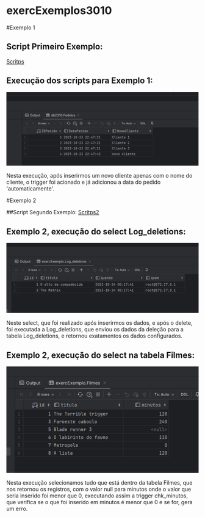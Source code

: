 # exercExemplos3010

#Exemplo 1

## Script Primeiro Exemplo:
[Scritps](scriptExemplo1.sql)

## Execução dos scripts para Exemplo 1:
![PrintExemplo1](printPrimeiroTrigger.png)

Nesta execução, após inserirmos um novo cliente apenas com o nome do cliente, o trigger foi acionado e já adicionou a data do pedido 'automaticamente'.

#Exemplo 2

##Script Segundo Exemplo:
[Scritps2](scriptExemplo2.sql)

## Exemplo 2, execução do select Log_deletions:
![SegundoExemplo1](selectLogDeletions.png)

Neste select, que foi realizado após inserirmos os dados, e após o delete, foi executada a Log_deletions, que enviou os dados da deleção para a tabela Log_deletions, e retornou exatamentos os dados configurados.

## Exemplo 2, execução do select na tabela Filmes:
![SegundoExemplo2](selectAllFilmes.png)

Nesta execução selecionamos tudo que está dentro da tabela Filmes, que nos retornou os registros, com o valor null para minutos onde o valor que seria inserido foi menor que 0, executando assim a trigger chk_minutos, que verifica se o que foi inserido em minutos é menor que 0 e se for, gera um erro.









